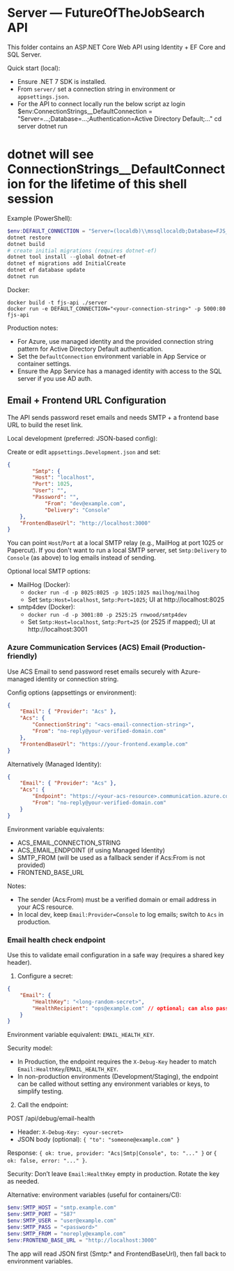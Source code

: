 # Server — FutureOfTheJobSearch API

This folder contains an ASP.NET Core Web API using Identity + EF Core and SQL Server.  

Quick start (local): 

- Ensure .NET 7 SDK is installed.
- From `server/` set a connection string in environment or `appsettings.json`.
- For the API to connect locally run the below script
az login
$env:ConnectionStrings__DefaultConnection = "Server=...;Database=...;Authentication=Active Directory Default;..."
cd server
dotnet run
# dotnet will see ConnectionStrings__DefaultConnection for the lifetime of this shell session

Example (PowerShell):

```powershell
$env:DEFAULT_CONNECTION = "Server=(localdb)\\mssqllocaldb;Database=FJS_dev;Trusted_Connection=True;MultipleActiveResultSets=true"
dotnet restore
dotnet build
# create initial migrations (requires dotnet-ef)
dotnet tool install --global dotnet-ef
dotnet ef migrations add InitialCreate
dotnet ef database update
dotnet run
```

Docker:

```
docker build -t fjs-api ./server
docker run -e DEFAULT_CONNECTION="<your-connection-string>" -p 5000:80 fjs-api
```

Production notes:
- For Azure, use managed identity and the provided connection string pattern for Active Directory Default authentication.
- Set the `DefaultConnection` environment variable in App Service or container settings.
- Ensure the App Service has a managed identity with access to the SQL server if you use AD auth.

## Email + Frontend URL Configuration

The API sends password reset emails and needs SMTP + a frontend base URL to build the reset link.

Local development (preferred: JSON-based config):

Create or edit `appsettings.Development.json` and set:

```json
{
		"Smtp": {
		"Host": "localhost",
		"Port": 1025,
		"User": "",
		"Password": "",
			"From": "dev@example.com",
			"Delivery": "Console"
	},
	"FrontendBaseUrl": "http://localhost:3000"
}
```

You can point `Host`/`Port` at a local SMTP relay (e.g., MailHog at port 1025 or Papercut). If you don't want to run a local SMTP server, set `Smtp:Delivery` to `Console` (as above) to log emails instead of sending.

Optional local SMTP options:

- MailHog (Docker):
	- `docker run -d -p 8025:8025 -p 1025:1025 mailhog/mailhog`
	- Set `Smtp:Host=localhost`, `Smtp:Port=1025`; UI at http://localhost:8025
- smtp4dev (Docker):
	- `docker run -d -p 3001:80 -p 2525:25 rnwood/smtp4dev`
	- Set `Smtp:Host=localhost`, `Smtp:Port=25` (or 2525 if mapped); UI at http://localhost:3001

### Azure Communication Services (ACS) Email (Production-friendly)

Use ACS Email to send password reset emails securely with Azure-managed identity or connection string.

Config options (appsettings or environment):

```json
{
	"Email": { "Provider": "Acs" },
	"Acs": {
		"ConnectionString": "<acs-email-connection-string>",
		"From": "no-reply@your-verified-domain.com"
	},
	"FrontendBaseUrl": "https://your-frontend.example.com"
}
```

Alternatively (Managed Identity):

```json
{
	"Email": { "Provider": "Acs" },
	"Acs": {
		"Endpoint": "https://<your-acs-resource>.communication.azure.com/",
		"From": "no-reply@your-verified-domain.com"
	}
}
```

Environment variable equivalents:

- ACS_EMAIL_CONNECTION_STRING
- ACS_EMAIL_ENDPOINT (if using Managed Identity)
- SMTP_FROM (will be used as a fallback sender if Acs:From is not provided)
- FRONTEND_BASE_URL

Notes:
- The sender (Acs:From) must be a verified domain or email address in your ACS resource.
- In local dev, keep `Email:Provider=Console` to log emails; switch to `Acs` in production.

### Email health check endpoint

Use this to validate email configuration in a safe way (requires a shared key header).

1) Configure a secret:

```json
{
	"Email": {
		"HealthKey": "<long-random-secret>",
		"HealthRecipient": "ops@example.com" // optional; can also pass 'to' in request body
	}
}
```

Environment variable equivalent: `EMAIL_HEALTH_KEY`.

Security model:
- In Production, the endpoint requires the `X-Debug-Key` header to match `Email:HealthKey`/`EMAIL_HEALTH_KEY`.
- In non-production environments (Development/Staging), the endpoint can be called without setting any environment variables or keys, to simplify testing.

2) Call the endpoint:

POST /api/debug/email-health
- Header: `X-Debug-Key: <your-secret>`
- JSON body (optional): `{ "to": "someone@example.com" }`

Response: `{ ok: true, provider: "Acs|Smtp|Console", to: "..." }` or `{ ok: false, error: "..." }`.

Security: Don’t leave `Email:HealthKey` empty in production. Rotate the key as needed.

Alternative: environment variables (useful for containers/CI):

```powershell
$env:SMTP_HOST = "smtp.example.com"
$env:SMTP_PORT = "587"
$env:SMTP_USER = "user@example.com"
$env:SMTP_PASS = "<password>"
$env:SMTP_FROM = "noreply@example.com"
$env:FRONTEND_BASE_URL = "http://localhost:3000"
```

The app will read JSON first (Smtp:* and FrontendBaseUrl), then fall back to environment variables.
